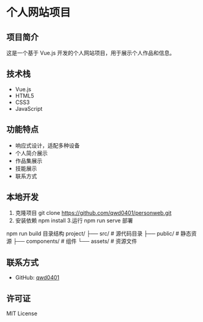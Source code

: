 # 个人网站项目

## 项目简介
这是一个基于 Vue.js 开发的个人网站项目，用于展示个人作品和信息。

## 技术栈
- Vue.js
- HTML5
- CSS3
- JavaScript

## 功能特点
- 响应式设计，适配多种设备
- 个人简介展示
- 作品集展示
- 技能展示
- 联系方式

## 本地开发
1. 克隆项目
git clone https://github.com/qwd0401/personweb.git
2. 安装依赖
npm install
3.运行
npm run serve
部署

npm run build
目录结构
project/
├── src/ # 源代码目录
├── public/ # 静态资源
├── components/ # 组件
└── assets/ # 资源文件

## 联系方式
- GitHub: [qwd0401](https://github.com/qwd0401)

## 许可证
MIT License
